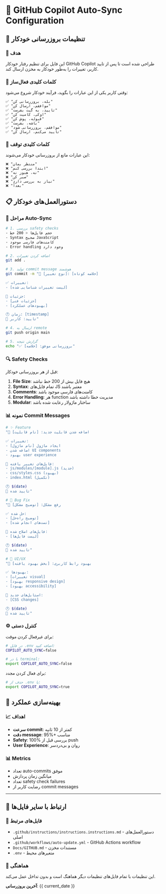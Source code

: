 # 🤖 GitHub Copilot Auto-Sync Configuration

## 🔄 تنظیمات بروزرسانی خودکار

### 🎯 هدف

این فایل برای تنظیم رفتار خودکار GitHub Copilot طراحی شده است تا پس از تایید کاربر، تغییرات را به‌طور خودکار به مخزن ارسال کند.

### 🚀 کلمات کلیدی فعال‌ساز

وقتی کاربر یکی از این عبارات را بگوید، فرآیند خودکار شروع می‌شود:

```
✅ "بله، بروزرسانی کن"
✅ "موافقم، ارسال کن"
✅ "تایید، به گیت بفرست"
✅ "اوکی، کامیت کن"
✅ "قبوله، پوش کن"
✅ "باشه، بفرست"
✅ "موافقم، بروزرسانی شود"
✅ "تایید می‌کنم، ارسال کن"
```

### 🛑 کلمات کلیدی توقف

این عبارات مانع از بروزرسانی خودکار می‌شوند:

```
❌ "منتظر بمان"
❌ "ابتدا بررسی کنم"
❌ "نه، هنوز نه"
❌ "صبر کن"
❌ "نیاز به بررسی دارد"
❌ "بعداً"
```

## 📋 دستورالعمل‌های خودکار

### 🔧 مراحل Auto-Sync

```bash
# 1. بررسی safety checks
- حجم فایل‌ها < 200 خط
- Syntax صحیح JavaScript
- کامنت‌های فارسی موجود
- Error handling وجود دارد

# 2. اضافه کردن تغییرات
git add .

# 3. تولید commit message هوشمند
git commit -m "🤖 [نوع تغییر]: [خلاصه کوتاه]

✅ تغییرات:
- [لیست تغییرات شناسایی شده]

🔧 جزئیات:
- [جزئیات فنی]
- [بهبودهای عملکرد]

🕐 زمان: [timestamp]
👤 تایید: کاربر"

# 4. ارسال به remote
git push origin main

# 5. گزارش نتیجه
echo "✅ بروزرسانی موفق: [خلاصه]"
```

### 🔍 Safety Checks

قبل از هر بروزرسانی خودکار:

1. **File Size**: هیچ فایل بیش از 200 خط نباشد
2. **Syntax**: تمام فایل‌های JS معتبر باشند
3. **Comments**: کامنت‌های فارسی موجود باشد
4. **Error Handling**: هر function مدیریت خطا داشته باشد
5. **Modular**: ساختار ماژولار رعایت شده باشد

### 📊 نمونه Commit Messages

```bash
# ✨ Feature
"🚀 اضافه شدن قابلیت جدید: [نام قابلیت]

✅ تغییرات:
- ایجاد ماژول [نام ماژول]
- اضافه شدن UI components
- بهبود user experience

🔧 فایل‌های تغییر یافته:
- js/modules/[module].js (جدید)
- css/styles.css (بهبود)
- index.html (تکمیل)

🕐 $(date)
👤 تایید شده"

# 🐛 Bug Fix
"🐛 رفع مشکل: [توضیح مشکل]

✅ حل شده:
- [توضیح راه‌حل]
- [تست‌های انجام شده]

🔧 فایل‌های اصلاح شده:
- [لیست فایل‌ها]

🕐 $(date)
👤 تایید شده"

# 🎨 UI/UX
"🎨 بهبود رابط کاربری: [بخش بهبود یافته]

✅ بهبودها:
- [تغییرات visual]
- [بهبود responsive design]
- [بهبود accessibility]

🔧 استایل‌های جدید:
- [CSS changes]

🕐 $(date)
👤 تایید شده"
```

### ⚙️ کنترل دستی

برای غیرفعال کردن موقت:

```bash
# در فایل .env اضافه کنید:
COPILOT_AUTO_SYNC=false

# یا در terminal:
export COPILOT_AUTO_SYNC=false
```

برای فعال کردن مجدد:

```bash
# حذف از .env یا:
export COPILOT_AUTO_SYNC=true
```

## 🎯 بهینه‌سازی عملکرد

### 📈 اهداف

- **سرعت commit**: کمتر از 10 ثانیه
- **دقت message**: 95%+ مناسب
- **Safety**: 100% بررسی قبل از push
- **User Experience**: روان و بی‌دردسر

### 📊 Metrics

- تعداد auto-commits موفق
- میانگین زمان پردازش
- تعداد safety check failures
- رضایت کاربر از commit messages

---

## 🔗 ارتباط با سایر فایل‌ها

### 📁 فایل‌های مرتبط

- `.github/instructions/instructions.instructions.md` - دستورالعمل‌های اصلی
- `.github/workflows/auto-update.yml` - GitHub Actions workflow
- `Docs/GITHUB.md` - مستندات مخزن
- `.env` - متغیرهای محیط

### 🔄 هماهنگی

این تنظیمات با تمام فایل‌های تنظیمات دیگر هماهنگ است و بدون تداخل عمل می‌کند.

**آخرین بروزرسانی**: {{ current_date }}
